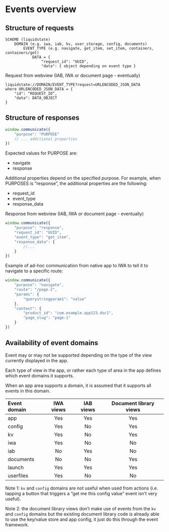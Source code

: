 # Events overview

## Structure of requests

```text
SCHEME (liquidstate)
    DOMAIN (e.g. iwa, iab, kv, user_storage, config, documents)
        EVENT_TYPE (e.g. navigate, get_item, set_item, containers, containers/get)
            DATA = {
                "request_id": "UUID",
                "data": { object depending on event type }
```

Request from webview \(IAB, IWA or document page - eventually\)

```text
liquidstate://DOMAIN/EVENT_TYPE?request=URLENCODED_JSON_DATA
where URLENCODED_JSON_DATA = {
    "id": "REQUEST_ID",
    "data": DATA_OBJECT
}
```

## Structure of responses

```javascript
window.communicate({
    "purpose": "PURPOSE"
    // ... additional properties
})
```

Expected values for PURPOSE are:

* navigate
* response

Additional properties depend on the specified purpose. For example, when PURPOSES is “response”, the additional properties are the following:

* request\_id
* event\_type
* response\_data

Response from webview \(IAB, IWA or document page - eventually\)

```javascript
window.communicate({
    "purpose": "response",
    "request_id": "UUID",
    "event_type": "get_item",
    "response_data": {
        //...
    }
})
```

Example of ad-hoc communication from native app to IWA to tell it to navigate to a specific route:

```javascript
window.communicate({
    "purpose": "navigate",
    "route": "/page-2",
    "params": {
        "querystringparam1": "value"
    },
    "context": {
        "product_id": "com.example.app123.doc1",
        "page_slug": "page-1"
    }
})
```

## Availability of event domains

Event may or may not be supported depending on the type of the view currently displayed in the app.

Each type of view in the app, or rather each type of area in the app defines which event domains it supports.

When an app area supports a domain, it is assumed that it supports all events in this domain.



| Event domain | IWA views | IAB views | Document library views |
| :--- | :---: | :---: | :---: |
| app | Yes | Yes | Yes |
| config | Yes | No | Yes |
| kv | Yes | No | Yes |
| iwa | Yes | No | No |
| iab | No | Yes | No |
| documents | No | No | Yes |
| launch | Yes | Yes | Yes |
| userfiles | Yes | No | No |

Note 1: `kv` and `config` domains are not useful when used from actions \(i.e. tapping a button that triggers a “get me this config value” event isn’t very useful\).

Note 2: the document library views don’t make use of events from the `kv` and `config` domains but the existing document library code is already able to use the key/value store and app config, it just do this through the event framework.

